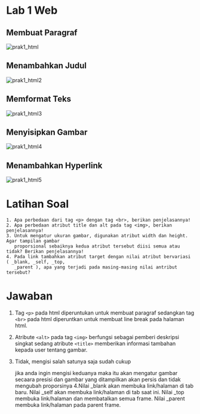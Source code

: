 # Lab 1 Web
## Membuat Paragraf
![prak1_html](https://github.com/mullf/Prak1_HTML_ProgWeb/assets/115521049/ea02a61d-1af1-406d-a665-ecd05f64cf79)
## Menambahkan Judul
![prak1_html2](https://github.com/mullf/Prak1_HTML_ProgWeb/assets/115521049/34a27b3a-4a38-4dc2-8d21-6b8a7bf7b789)
## Memformat Teks
![prak1_html3](https://github.com/mullf/Prak1_HTML_ProgWeb/assets/115521049/022382d7-fea5-43f2-ace1-fb962ade55e6)
## Menyisipkan Gambar
![prak1_html4](https://github.com/mullf/Prak1_HTML_ProgWeb/assets/115521049/13af232f-1f2e-43f5-8509-aeafdd30e215)
## Menambahkan Hyperlink
![prak1_html5](https://github.com/mullf/Prak1_HTML_ProgWeb/assets/115521049/51cb3328-9c76-48ad-b374-c2173b200833)
# Latihan Soal
``` 
1. Apa perbedaan dari tag <p> dengan tag <br>, berikan penjelasannya!
2. Apa perbedaan atribut title dan alt pada tag <img>, berikan penjelasannya!
3. Untuk mengatur ukuran gambar, digunakan atribut width dan height. Agar tampilan gambar
   proporsional sebaiknya kedua atribut tersebut diisi semua atau tidak? Berikan penjelasannya!
4. Pada link tambahkan atribut target dengan nilai atribut bervariasi ( _blank, _self, _top,
   _parent ), apa yang terjadi pada masing-masing nilai antribut tersebut?
```
# Jawaban
1. Tag ```<p>``` pada html diperuntukan untuk membuat paragraf sedangkan tag ```<br>``` pada html diperuntkan untuk membuat line break pada halaman html.
2. Atribute ```<alt>``` pada tag ```<img>``` berfungsi sebagai pemberi deskripsi singkat sedang atribute ```<title>``` memberikan informasi tambahan kepada user tentang       gambar.
3. Tidak, mengisi salah satunya saja sudah cukup

   jika anda ingin mengisi keduanya maka itu akan mengatur gambar secaara presisi dan gambar yang ditampilkan akan persis dan tidak mengubah proporsinya
4.Nilai _blank akan membuka link/halaman di tab baru.
  Nilai _self akan membuka link/halaman di tab saat ini.
  Nilai _top membuka link/halaman dan membatalkan semua frame.
  Nilai _parent membuka link/halaman pada parent frame.
